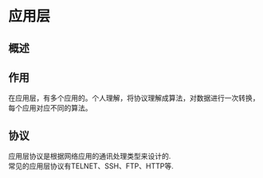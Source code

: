 # 应用层
## 概述


## 作用
在应用层，有多个应用的。个人理解，将协议理解成算法，对数据进行一次转换，每个应用对应不同的算法。

## 协议
应用层协议是根据网络应用的通讯处理类型来设计的.   
常见的应用层协议有TELNET、SSH、FTP、HTTP等.
